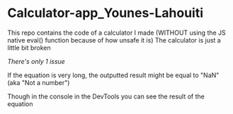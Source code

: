 # Calculator-app_Younes-Lahouiti

This repo contains the code of a calculator I made (WITHOUT using the JS native eval() function because of how unsafe it is) The calculator is just a little bit broken

_There's only 1 issue_

If the equation is very long, the outputted result might be equal to "NaN" (aka "Not a number")

Though in the console in the DevTools you can see the result of the equation
